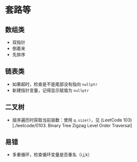 # 套路等

## 数组类

- 双指针
- 倒着来
- 先排序

## 链表类

- 如果超时，检查是不是尾部没有指向 `nullptr`
- 新建指针变量，记得显示赋值为 `nullptr`

## 二叉树

- 层序遍历时获取当前层数：使用 `q.size()`，见 (LeetCode 103)[./leetcode/0103. Binary Tree Zigzag Level Order Traversal]

## 易错

- 多重循环，检查循环变量是否重名（i,j,k）
